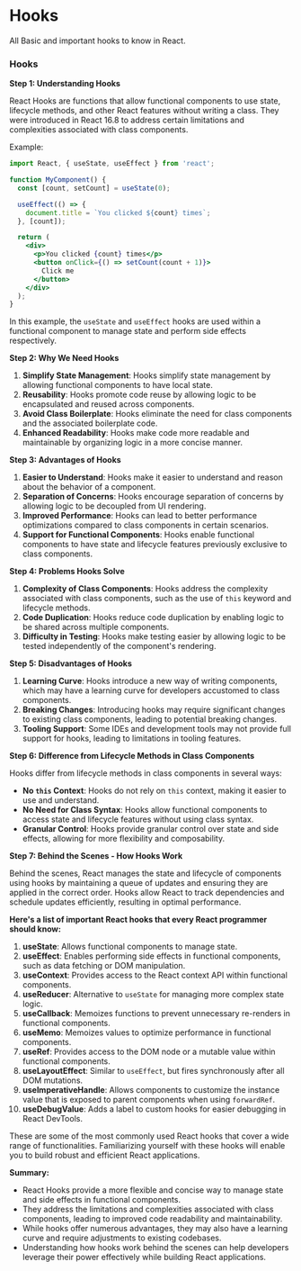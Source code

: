 # Hooks
All Basic and important hooks to know in React.


###  Hooks

**Step 1: Understanding Hooks**

React Hooks are functions that allow functional components to use state, lifecycle methods, and other React features without writing a class. They were introduced in React 16.8 to address certain limitations and complexities associated with class components.

Example:

```jsx
import React, { useState, useEffect } from 'react';

function MyComponent() {
  const [count, setCount] = useState(0);

  useEffect(() => {
    document.title = `You clicked ${count} times`;
  }, [count]);

  return (
    <div>
      <p>You clicked {count} times</p>
      <button onClick={() => setCount(count + 1)}>
        Click me
      </button>
    </div>
  );
}
```

In this example, the `useState` and `useEffect` hooks are used within a functional component to manage state and perform side effects respectively.

**Step 2: Why We Need Hooks**

1. **Simplify State Management**: Hooks simplify state management by allowing functional components to have local state.
2. **Reusability**: Hooks promote code reuse by allowing logic to be encapsulated and reused across components.
3. **Avoid Class Boilerplate**: Hooks eliminate the need for class components and the associated boilerplate code.
4. **Enhanced Readability**: Hooks make code more readable and maintainable by organizing logic in a more concise manner.

**Step 3: Advantages of Hooks**

1. **Easier to Understand**: Hooks make it easier to understand and reason about the behavior of a component.
2. **Separation of Concerns**: Hooks encourage separation of concerns by allowing logic to be decoupled from UI rendering.
3. **Improved Performance**: Hooks can lead to better performance optimizations compared to class components in certain scenarios.
4. **Support for Functional Components**: Hooks enable functional components to have state and lifecycle features previously exclusive to class components.

**Step 4: Problems Hooks Solve**

1. **Complexity of Class Components**: Hooks address the complexity associated with class components, such as the use of `this` keyword and lifecycle methods.
2. **Code Duplication**: Hooks reduce code duplication by enabling logic to be shared across multiple components.
3. **Difficulty in Testing**: Hooks make testing easier by allowing logic to be tested independently of the component's rendering.

**Step 5: Disadvantages of Hooks**

1. **Learning Curve**: Hooks introduce a new way of writing components, which may have a learning curve for developers accustomed to class components.
2. **Breaking Changes**: Introducing hooks may require significant changes to existing class components, leading to potential breaking changes.
3. **Tooling Support**: Some IDEs and development tools may not provide full support for hooks, leading to limitations in tooling features.

**Step 6: Difference from Lifecycle Methods in Class Components**

Hooks differ from lifecycle methods in class components in several ways:
- **No `this` Context**: Hooks do not rely on `this` context, making it easier to use and understand.
- **No Need for Class Syntax**: Hooks allow functional components to access state and lifecycle features without using class syntax.
- **Granular Control**: Hooks provide granular control over state and side effects, allowing for more flexibility and composability.

**Step 7: Behind the Scenes - How Hooks Work**

Behind the scenes, React manages the state and lifecycle of components using hooks by maintaining a queue of updates and ensuring they are applied in the correct order. Hooks allow React to track dependencies and schedule updates efficiently, resulting in optimal performance.

**Here's a list of important React hooks that every React programmer should know:**

1. **useState**: Allows functional components to manage state.
2. **useEffect**: Enables performing side effects in functional components, such as data fetching or DOM manipulation.
3. **useContext**: Provides access to the React context API within functional components.
4. **useReducer**: Alternative to `useState` for managing more complex state logic.
5. **useCallback**: Memoizes functions to prevent unnecessary re-renders in functional components.
6. **useMemo**: Memoizes values to optimize performance in functional components.
7. **useRef**: Provides access to the DOM node or a mutable value within functional components.
8. **useLayoutEffect**: Similar to `useEffect`, but fires synchronously after all DOM mutations.
9. **useImperativeHandle**: Allows components to customize the instance value that is exposed to parent components when using `forwardRef`.
10. **useDebugValue**: Adds a label to custom hooks for easier debugging in React DevTools.

These are some of the most commonly used React hooks that cover a wide range of functionalities. Familiarizing yourself with these hooks will enable you to build robust and efficient React applications.

**Summary:**

- React Hooks provide a more flexible and concise way to manage state and side effects in functional components.
- They address the limitations and complexities associated with class components, leading to improved code readability and maintainability.
- While hooks offer numerous advantages, they may also have a learning curve and require adjustments to existing codebases.
- Understanding how hooks work behind the scenes can help developers leverage their power effectively while building React applications.
